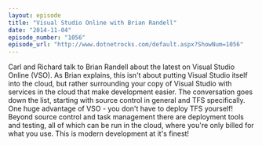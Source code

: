 ```yaml
---
layout: episode
title: "Visual Studio Online with Brian Randell"
date: "2014-11-04"
episode_number: "1056"
episode_url: "http://www.dotnetrocks.com/default.aspx?ShowNum=1056"
---
```


Carl and Richard talk to Brian Randell about the latest on Visual Studio Online (VSO). As Brian explains, this isn't about putting Visual Studio itself into the cloud, but rather surrounding your copy of Visual Studio with services in the cloud that make development easier. The conversation goes down the list, starting with source control in general and TFS specifically. One huge advantage of VSO - you don't have to deploy TFS yourself! Beyond source control and task management there are deployment tools and testing, all of which can be run in the cloud, where you're only billed for what you use. This is modern development at it's finest!
